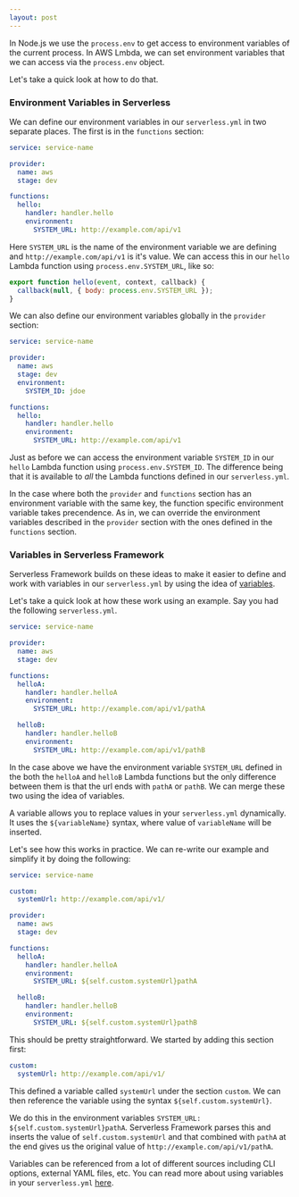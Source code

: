 ```yaml
---
layout: post
---
```


In Node.js we use the `process.env` to get access to environment variables of the current process. In AWS Lmbda, we can set environment variables that we can access via the `process.env` object.

Let's take a quick look at how to do that.


### Environment Variables in Serverless

We can define our environment variables in our `serverless.yml` in two separate places. The first is in the `functions` section:

``` yml
service: service-name

provider:
  name: aws
  stage: dev

functions:
  hello:
    handler: handler.hello
    environment:
      SYSTEM_URL: http://example.com/api/v1
```

Here `SYSTEM_URL` is the name of the environment variable we are defining and `http://example.com/api/v1` is it's value. We can access this in our `hello` Lambda function using `process.env.SYSTEM_URL`, like so:

``` javascript
export function hello(event, context, callback) {
  callback(null, { body: process.env.SYSTEM_URL });
}
```

We can also define our environment variables globally in the `provider` section:

``` yml
service: service-name

provider:
  name: aws
  stage: dev
  environment:
    SYSTEM_ID: jdoe

functions:
  hello:
    handler: handler.hello
    environment:
      SYSTEM_URL: http://example.com/api/v1
```

Just as before we can access the environment variable `SYSTEM_ID` in our `hello` Lambda function using `process.env.SYSTEM_ID`. The difference being that it is available to *all* the Lambda functions defined in our `serverless.yml`.

In the case where both the `provider` and `functions` section has an environment variable with the same key, the function specific environment variable takes precendence. As in, we can override the environment variables described in the `provider` section with the ones defined in the `functions` section.


### Variables in Serverless Framework

Serverless Framework builds on these ideas to make it easier to define and work with variables in our `serverless.yml` by using the idea of [variables](https://serverless.com/framework/docs/providers/aws/guide/variables/).

Let's take a quick look at how these work using an example. Say you had the following `serverless.yml`.

``` yml
service: service-name

provider:
  name: aws
  stage: dev

functions:
  helloA:
    handler: handler.helloA
    environment:
      SYSTEM_URL: http://example.com/api/v1/pathA

  helloB:
    handler: handler.helloB
    environment:
      SYSTEM_URL: http://example.com/api/v1/pathB
```

In the case above we have the environment variable `SYSTEM_URL` defined in the both the `helloA` and `helloB` Lambda functions but the only difference between them is that the url ends with `pathA` or `pathB`. We can merge these two using the idea of variables.

A variable allows you to replace values in your `serverless.yml` dynamically. It uses the `${variableName}` syntax, where value of `variableName` will be inserted.

Let's see how this works in practice. We can re-write our example and simplify it by doing the following:

``` yml
service: service-name

custom:
  systemUrl: http://example.com/api/v1/

provider:
  name: aws
  stage: dev

functions:
  helloA:
    handler: handler.helloA
    environment:
      SYSTEM_URL: ${self.custom.systemUrl}pathA

  helloB:
    handler: handler.helloB
    environment:
      SYSTEM_URL: ${self.custom.systemUrl}pathB
```

This should be pretty straightforward. We started by adding this section first:


``` yml
custom:
  systemUrl: http://example.com/api/v1/
```

This defined a variable called `systemUrl` under the section `custom`. We can then reference the variable using the syntax `${self.custom.systemUrl}`.

We do this in the environment variables `SYSTEM_URL: ${self.custom.systemUrl}pathA`. Serverless Framework parses this and inserts the value of `self.custom.systemUrl` and that combined with `pathA` at the end gives us the original value of `http://example.com/api/v1/pathA`.

Variables can be referenced from a lot of different sources including CLI options, external YAML files, etc. You can read more about using variables in your `serverless.yml` [here](https://serverless.com/framework/docs/providers/aws/guide/variables/).
